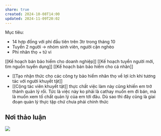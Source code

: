 ```yaml
---
share: true
created: 2024-10-08T14:00
updated: 2024-11-09T20:02
---
```

Mục tiêu:
- 14 hợp đồng với phí đầu tiên trên 3tr trong tháng 10
- Tuyển 2 người -> nhóm sinh viên, người cận nghèo
- Phi nhân thọ + tử vi

[[Kế hoạch bán bảo hiểm cho doanh nghiệp]]
[[Kế hoạch tuyển người mới, tìm nguồn tuyển dụng]]
[[Kế hoạch bán bảo hiểm cho cá nhân]]

- [[Tạo nhận thức cho các công ty bảo hiểm nhân thọ về lợi ích khi tương tác với người khuyết tật]]
- [[Cộng tác viên khuyết tật]]
thực chất việc làm này cũng khiến em trở thành quản lý rồi. Tức là việc này ko phải là cathay muốn em đi bán, mà là muốn xem tố chất quản lý của em tới đâu. Dù sao thì đây cũng là giai đoạn quản lý thực tập chứ chưa phải chính thức
## Nơi thảo luận
![](https://i.imgur.com/6TJxtif.png)